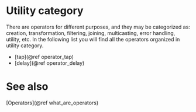 # Utility category

There are operators for different purposes, and they may be categorized as: creation, transformation, filtering, joining, multicasting, error handling, utility, etc. In the following list you will find all the operators organized in utility category.

- [tap](@ref operator_tap)
- [delay](@ref operator_delay)

# See also

[Operators](@ref what_are_operators)
